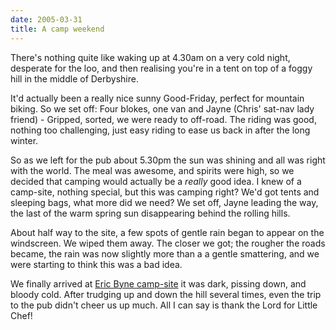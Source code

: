 ```yaml
---
date: 2005-03-31
title: A camp weekend
---
```

There's nothing quite like waking up at 4.30am on a very cold night, desperate for the loo, and then realising you're in a tent on top of a foggy hill in the middle of Derbyshire. 

It'd actually been a really nice sunny Good-Friday, perfect for mountain biking. So we set off: Four blokes, one van and Jayne (Chris' sat-nav lady friend) - Gripped, sorted, we were ready to off-road. The riding was good, nothing too challenging, just easy riding to ease us back in after the long winter. 

So as we left for the pub about 5.30pm the sun was shining and all was right with the world. The meal was awesome, and spirits were high, so we decided that camping would actually be a *really* good idea. I knew of a camp-site, nothing special, but this was camping right? We'd got tents and sleeping bags, what more did we need? We set off, Jayne leading the way, the last of the warm spring sun disappearing behind the rolling hills. 

About half way to the site, a few spots of gentle rain began to appear on the windscreen. We wiped them away. The closer we got; the rougher the roads became, the rain was now slightly more than a a gentle smattering, and we were starting to think this was a bad idea. 

We finally arrived at [Eric Byne camp-site](http://www.peakdistrict.org/pubs/access4all/byne.htm) it was dark, pissing down, and bloody cold. After trudging up and down the hill several times, even the trip to the pub didn't cheer us up much. All I can say is thank the Lord for Little Chef!